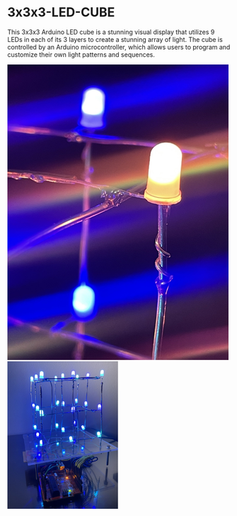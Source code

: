 # 3x3x3-LED-CUBE
This 3x3x3 Arduino LED cube is a stunning visual display that utilizes 9 LEDs in each of its 3 layers to create a stunning array of light. The cube is controlled by an Arduino microcontroller, which allows users to program and customize their own light patterns and sequences.

<img src="Images/Image1.jpg" width="500"> <img src="Images/Image4.jpg" width="250">
